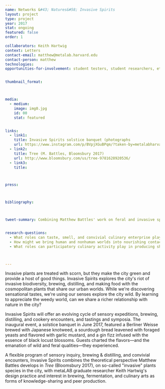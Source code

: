 ```yaml
---
name: Networks &#43; Natures&#58; Invasive Spirits
layout: project
type: project
year: 2017
stat: ongoing
featured: false
order: 1

collaborators: Keith Hartwig
context: Letters
contact-email: matthew@metalab.harvard.edu
contact-person: matthew
technologies:
opportunities-for-involvement: student testers, student researchers, etc


thumbnail_format:



media:
  - medium:
    image: img0.jpg
    id: 00
    stat: featured


links:
  - link1: 
    title: Invasive Spirits solstice banquet (photographs
    url: https://www.instagram.com/p/BVpjXGuBPqm/?taken-by=metalabharvard
  - link2: 
    title: Tree (M. Battles, Bloomsbury 2017)
    url: http://www.bloomsbury.com/us/tree-9781628920536/
  - link3:
    title: 



press:



bibliography:



tweet-summary: Combining Matthew Battles' work on feral and invasive species in the city with designer and graduate researcher Keith Hartwig's practice in brewing, placemaking, and peer production, Invasive Spirits takes a multisensory approach to urbanism—using our noses & palates as well as eyes & analytic minds—to produce knowledge that's fun, flavorful, & transformative.


research-questions:
  - What roles can taste, smell, and convivial culinary enterprise play in knowledge production?
  - How might we bring human and nonhuman worlds into nourishing contact through the senses?
  - What roles can participatory culinary activity play in producing shared understandings of sustainable and sustaining urban nature?



---
```



Invasive plants are treated with scorn, but they make the city green and provide a host of good things. Invasive Spirits explores the city's riot of invasive biodiversity, brewing, distilling, and making food with the cosmopolitan plants that share our urban worlds. While we're discovering sensational tastes, we're using our senses explore the city wild. By learning to appreciate the weedy world, can we share a richer relationship with nature in the city?

Invasive Spirits will offer an evolving cycle of sensory expeditions, brewing, distilling, and cookery encounters, and tastings and symposia. The inaugural event, a solstice banquet in June 2017, featured a Berliner Weisse brewed with Japanese knotweed, a sourdough bread leavened with foraged yeasts and flavored with garlic mustard, and a gin fizz infused with the essence of black locust blossoms. Guests charted the flavors—and the emanation of wild and feral qualities—they experienced. 

A flexible program of sensory inquiry, brewing & distilling, and convivial encounters, Invasive Spirits combines the theoretical perspective Matthew Battles develops in <em>Tree</em> (Bloomsbury 2017), on so-called "invasive" plants species in the city, with metaLAB graduate researcher Keith Hartwig's design practice and interest in brewing, fermentation, and culinary arts as forms of knowledge-sharing and peer production.



